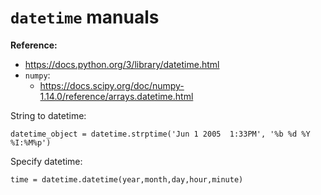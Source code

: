 # `datetime` manuals


**Reference:**
- https://docs.python.org/3/library/datetime.html
- `numpy`:
  - https://docs.scipy.org/doc/numpy-1.14.0/reference/arrays.datetime.html

String to datetime:

~~~~
datetime_object = datetime.strptime('Jun 1 2005  1:33PM', '%b %d %Y %I:%M%p')
~~~~


Specify datetime:

~~~~
time = datetime.datetime(year,month,day,hour,minute)
~~~~
